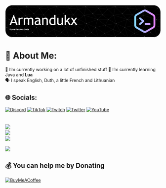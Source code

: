 ![github-header](https://github.com/Armandukx/Armandukx/blob/main/meh/github-header-image.png)

# 💫 About Me:
🔭 I’m currently working on a lot of unfinished stuff 🌱 I’m currently learning Java and **Lua**<br>🗣 I speak English, Duth, a little French and Lithuanian

## 🌐 Socials:
[![Discord](https://img.shields.io/badge/Discord-%237289DA.svg?logo=discord&logoColor=white)](https://discord.gg/https://discord.gg/MGrNJqsqZt) [![TikTok](https://img.shields.io/badge/TikTok-%23000000.svg?logo=TikTok&logoColor=white)](https://tiktok.com/@Armandukx) [![Twitch](https://img.shields.io/badge/Twitch-%239146FF.svg?logo=Twitch&logoColor=white)](https://twitch.tv/Armandukx) [![Twitter](https://img.shields.io/badge/Twitter-%231DA1F2.svg?logo=Twitter&logoColor=white)](https://twitter.com/Armandukx) [![YouTube](https://img.shields.io/badge/YouTube-%23FF0000.svg?logo=YouTube&logoColor=white)](https://www.youtube.com/@Armandukx)
#
![](https://github-readme-stats.vercel.app/api?username=Armandukx&theme=dark&hide_border=false&include_all_commits=true&count_private=false)<br/>
![](https://github-readme-streak-stats.herokuapp.com/?user=Armandukx&theme=dark&hide_border=false)<br/>
![](https://github-readme-stats.vercel.app/api/top-langs/?username=Armandukx&theme=dark&hide_border=false&include_all_commits=true&count_private=false&layout=compact)

[![](https://visitcount.itsvg.in/api?id=Armandukx&icon=0&color=1)](https://visitcount.itsvg.in)

## 💰 You can help me by Donating
[![BuyMeACoffee](https://img.shields.io/badge/Buy%20Me%20a%20Coffee-ffdd00?style=for-the-badge&logo=buy-me-a-coffee&logoColor=black)](https://buymeacoffee.com/Armandukx)
